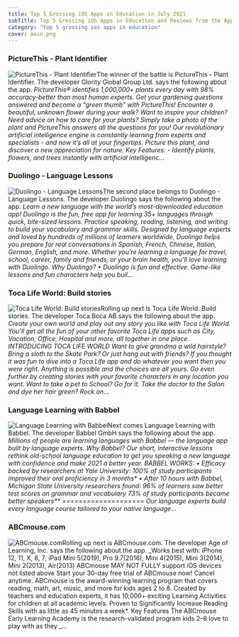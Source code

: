 ```yaml
---
title: Top 5 Grossing iOS Apps in Education in July 2021
subTitle: Top 5 Grossing iOS Apps in Education and Reviews from the AppStore in July 2021.
category: "top 5 grossing ios apps in education"
cover: main.png
---
```


### PictureThis - Plant Identifier

![PictureThis - Plant Identifier](https://is4-ssl.mzstatic.com/image/thumb/Purple125/v4/1f/66/35/1f663518-dd50-629a-698e-7231481b732e/AppIcon-0-0-1x_U007emarketing-0-0-0-7-0-0-sRGB-0-0-0-GLES2_U002c0-512MB-85-220-0-0.png/100x100bb.png)The winner of the battle is PictureThis - Plant Identifier. The developer Glority Global Group Ltd. says the following about the app. _PictureThis® identifies 1,000,000+ plants every day with 98% accuracy-better than most human experts. Get your gardening questions answered and become a “green thumb” with PictureThis!  Encounter a beautiful, unknown flower during your walk?  Want to inspire your children?  Need advice on how to care for your plants?  Simply take a photo of the plant and PictureThis answers all the questions for you!  Our revolutionary artificial intelligence engine is constantly learning from experts and specialists - and now it’s all at your fingertips. Picture this plant, and discover a new appreciation for nature.  Key Features:  - Identify plants, flowers, and trees instantly with artificial intelligenc_...

### Duolingo - Language Lessons

![Duolingo - Language Lessons](https://is3-ssl.mzstatic.com/image/thumb/Purple115/v4/4a/0a/93/4a0a930e-878d-1eb1-1193-7f66465b8821/AppIcon-0-0-1x_U007emarketing-0-0-0-7-0-0-sRGB-0-0-0-GLES2_U002c0-512MB-85-220-0-0.png/100x100bb.png)The second place belongs to Duolingo - Language Lessons. The developer Duolingo says the following about the app. _Learn a new language with the world’s most-downloaded education app! Duolingo is the fun, free app for learning 35+ languages through quick, bite-sized lessons. Practice speaking, reading, listening, and writing to build your vocabulary and grammar skills.   Designed by language experts and loved by hundreds of millions of learners worldwide, Duolingo helps you prepare for real conversations in Spanish, French, Chinese, Italian, German, English, and more.  Whether you’re learning a language for travel, school, career, family and friends, or your brain health, you’ll love learning with Duolingo.  Why Duolingo? • Duolingo is fun and effective. Game-like lessons and fun characters help you buil_...

### Toca Life World: Build stories

![Toca Life World: Build stories](https://is2-ssl.mzstatic.com/image/thumb/Purple125/v4/13/77/d5/1377d57e-9a08-7aaf-fb9b-1c7ce5f8cc67/AppIcon-0-0-1x_U007emarketing-0-0-0-6-0-0-sRGB-0-0-0-GLES2_U002c0-512MB-85-220-0-0.png/100x100bb.png)Rolling up next is Toca Life World: Build stories. The developer Toca Boca AB says the following about the app. _Create your own world and play out any story you like with Toca Life World. You’ll get all the fun of your other favorite Toca Life apps such as City, Vacation, Office, Hospital and more, all together in one place.   INTRODUCING TOCA LIFE WORLD Want to give grandma a wild hairstyle? Bring a sloth to the Skate Park? Or just hang out with friends? If you thought it was fun to dive into a Toca Life app and do whatever you want then you were right. Anything is possible and the choices are all yours.   Go even further by creating stories with your favorite characters in any location you want. Want to take a pet to School? Go for it. Take the doctor to the Salon and dye her hair green? Rock on_...

### Language Learning with Babbel

![Language Learning with Babbel](https://is3-ssl.mzstatic.com/image/thumb/Purple125/v4/bb/90/ea/bb90ea68-db42-7eeb-46c0-a8c8c59350a5/AppIcons-0-0-1x_U007emarketing-0-0-0-7-0-0-sRGB-0-0-0-GLES2_U002c0-512MB-85-220-0-0.png/100x100bb.png)Next comes Language Learning with Babbel. The developer Babbel GmbH says the following about the app. _Millions of people are learning languages with Babbel — the language app built by language experts. Why Babbel? Our short, interactive lessons rethink old-school language education to get you speaking a new language with confidence and make 2021 a better year.   BABBEL WORKS:  • Efficacy backed by researchers at Yale University:  100% of study participants improved their oral proficiency in 3 months*  • After 10 hours with Babbel, Michigan State University researchers found: 96% of learners saw better test scores on grammar and vocabulary 73% of study participants became better speakers**  ====================  Our language experts build every language course tailored to your native language_...

### ABCmouse.com

![ABCmouse.com](https://is1-ssl.mzstatic.com/image/thumb/Purple125/v4/ea/96/00/ea96003e-43c2-b35e-9b37-8237ad1ed1b3/AppIcon-1x_U007emarketing-0-7-0-85-220.png/100x100bb.png)Rolling up next is ABCmouse.com. The developer Age of Learning, Inc. says the following about the app. _Works best with: iPhone 12, 11, X, 8, 7; iPad Mini 5(2019), Pro 9.7(2016), Mini 4(2015), Mini 3(2014), Mini 2(2013), Air(2013)  ABCmouse MAY NOT FULLY support iOS devices not listed above  Start your 30-day free trial of ABCmouse now! Cancel anytime.  ABCmouse is the award-winning learning program that covers reading, math, art, music, and more for kids ages 2 to 8. Created by teachers and education experts, it has 10,000+ exciting Learning Activities for children at all academic levels.  Proven to Significantly Increase Reading Skills with as little as 45 minutes a week*.  Key Features  The ABCmouse Early Learning Academy is the research-validated program kids 2–8 love to play with as they _...

